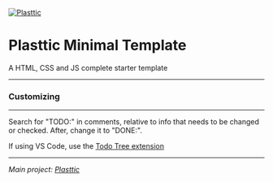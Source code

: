 [![Plasttic](https://plasttic.dev/assets/img/social/default-banner-1200_630.png)](https://plasttic.dev)

# Plasttic Minimal Template

A HTML, CSS and JS complete starter template

---

### Customizing

---

Search for "TODO:" in comments, relative to info that needs to be changed or checked. After, change it to "DONE:".

If using VS Code, use the [Todo Tree extension](https://marketplace.visualstudio.com/items?itemName=Gruntfuggly.todo-tree)

---

_Main project: [Plasttic](https://github.com/tojeiro-me/Plasttic)_
